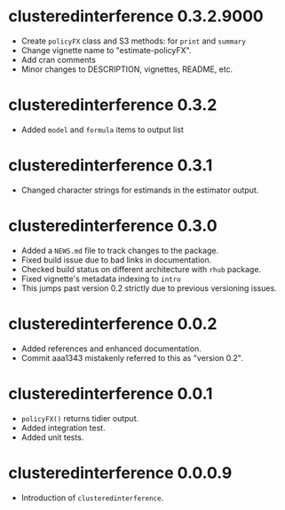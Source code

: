 # clusteredinterference 0.3.2.9000

* Create `policyFX` class and S3 methods: for `print` and `summary`
* Change vignette name to "estimate-policyFX".
* Add cran comments
* Minor changes to DESCRIPTION, vignettes, README, etc.


# clusteredinterference 0.3.2

* Added `model` and `formula` items to output list

# clusteredinterference 0.3.1

* Changed character strings for estimands in the estimator output.

# clusteredinterference 0.3.0

* Added a `NEWS.md` file to track changes to the package.
* Fixed build issue due to bad links in documentation.
* Checked build status on different architecture with `rhub` package.
* Fixed vignette's metadata indexing to `intro`
* This jumps past version 0.2 strictly due to previous versioning issues.



# clusteredinterference 0.0.2

* Added references and enhanced documentation.
* Commit aaa1343 mistakenly referred to this as "version 0.2".



# clusteredinterference 0.0.1

* `policyFX()` returns tidier output.
* Added integration test.
* Added unit tests.



# clusteredinterference 0.0.0.9

* Introduction of `clusteredinterference`.

